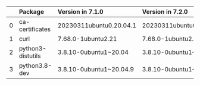 <!-- markdown-link-check-disable -->

|    | Package           | Version in 7.1.0        | Version in 7.2.0        | Status   |
|---:|:------------------|:------------------------|:------------------------|:---------|
|  0 | ca-certificates   | 20230311ubuntu0.20.04.1 | 20230311ubuntu0.20.04.1 |          |
|  1 | curl              | 7.68.0-1ubuntu2.21      | 7.68.0-1ubuntu2.21      |          |
|  2 | python3-distutils | 3.8.10-0ubuntu1~20.04   | 3.8.10-0ubuntu1~20.04   |          |
|  3 | python3.8-dev     | 3.8.10-0ubuntu1~20.04.9 | 3.8.10-0ubuntu1~20.04.9 |          |